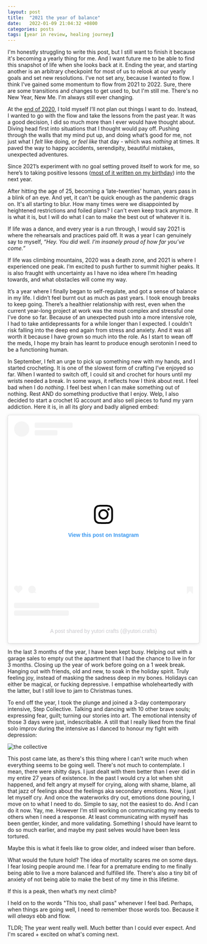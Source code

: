 ```yaml
---
layout: post
title:  "2021 the year of balance"
date:   2022-01-09 21:04:32 +0800
categories: posts
tags: [year in review, healing journey]
---
```


I'm honestly struggling to write this post, but I still want to finish it because it's becoming a yearly thing for me. And I want future me to be able to find this snapshot of life when she looks back at it.  Ending the year, and starting another is an arbitrary checkpoint for most of us to relook at our yearly goals and set new resolutions.  I've not set any, because I wanted to flow. I think I've gained some momentum to flow from 2021 to 2022. Sure, there are some transitions and changes to get used to, but I'm still me. There's no New Year, New Me. I'm always still ever changing.

<!--more-->

At the [end of 2020](https://alanagoh.com/2021/01/03/my-2020-review), I told myself I’ll not plan out things I want to do. Instead, I wanted to go with the flow and take the lessons from the past year. It was a good decision, I did so much more than I ever would have thought about. Diving head first into situations that I thought would pay off. Pushing through the walls that my mind put up, and doing what’s good for me, not just what I *felt* like doing, or *feel like* that day - which was *nothing* at times. It paved the way to happy accidents, serendipity, beautiful mistakes, unexpected adventures.

Since 2021’s experiment with no goal setting proved itself to work for me, so here’s to taking positive lessons ([most of it written on my birthday](https://yourinternetfriend.substack.com/p/notes-from-your-internet-friend-7?utm_campaign=post&utm_medium=web)) into the next year.

After hitting the age of 25, becoming a ‘late-twenties’ human, years pass in a blink of an eye. And yet, it can't be quick enough as the pandemic drags on. It's all starting to blur. How many times were we disappointed by heightened restrictions and foiled plans? I can't even keep track anymore. It is what it is, but I will do what I can to make the best out of whatever it is.

If life was a dance, and every year is a run through, I would say 2021 is where the rehearsals and practices paid off. It was a year I can genuinely say to myself, *“Hey. You did well. I’m insanely proud of how far you’ve come.”*

If life was climbing mountains, 2020 was a death zone, and 2021 is where I experienced one peak. I’m excited to push further to summit higher peaks. It is also fraught with uncertainty as I have no idea where I’m heading towards, and what obstacles will come my way.

It’s a year where I finally began to self-regulate, and got a sense of balance in my life. I didn’t feel burnt out as much as past years. I took enough breaks to keep going. There’s a healthier relationship with rest, even when the current year-long project at work was the most complex and stressful one I’ve done so far. Because of an unexpected push into a more intensive role, I had to take antidepressants for a while longer than I expected. I couldn't risk falling into the deep end again from stress and anxiety. And it was all worth it because I have grown so much into the role. As I start to wean off the meds, I hope my brain has learnt to produce enough serotonin I need to be a functioning human.

In September, I felt an urge to pick up something new with my hands, and I started crocheting. It is one of the slowest form of crafting I’ve enjoyed so far. When I wanted to switch off, I could sit and crochet for hours until my wrists needed a break. In some ways, it reflects how I think about rest. I feel bad when I do *nothing*. I feel best when I can make something out of nothing. Rest AND do something productive that I enjoy. Welp, I also decided to start a crochet IG account and also sell pieces to fund my yarn addiction. Here it is, in all its glory and badly aligned embed:

<blockquote class="instagram-media" data-instgrm-captioned data-instgrm-permalink="https://www.instagram.com/p/CYOf9ysl9Ex/?utm_source=ig_embed&amp;utm_campaign=loading" data-instgrm-version="14" style=" background:#FFF; border:0; border-radius:3px; box-shadow:0 0 1px 0 rgba(0,0,0,0.5),0 1px 10px 0 rgba(0,0,0,0.15); margin: 1px; max-width:540px; min-width:326px; padding:0; width:99.375%; width:-webkit-calc(100% - 2px); width:calc(100% - 2px);"><div style="padding:16px;"> <a href="https://www.instagram.com/p/CYOf9ysl9Ex/?utm_source=ig_embed&amp;utm_campaign=loading" style=" background:#FFFFFF; line-height:0; padding:0 0; text-align:center; text-decoration:none; width:100%;" target="_blank"> <div style=" display: flex; flex-direction: row; align-items: center;"> <div style="background-color: #F4F4F4; border-radius: 50%; flex-grow: 0; height: 40px; margin-right: 14px; width: 40px;"></div> <div style="display: flex; flex-direction: column; flex-grow: 1; justify-content: center;"> <div style=" background-color: #F4F4F4; border-radius: 4px; flex-grow: 0; height: 14px; margin-bottom: 6px; width: 100px;"></div> <div style=" background-color: #F4F4F4; border-radius: 4px; flex-grow: 0; height: 14px; width: 60px;"></div></div></div><div style="padding: 19% 0;"></div> <div style="display:block; height:50px; margin:0 auto 12px; width:50px;"><svg width="50px" height="50px" viewBox="0 0 60 60" version="1.1" xmlns="https://www.w3.org/2000/svg" xmlns:xlink="https://www.w3.org/1999/xlink"><g stroke="none" stroke-width="1" fill="none" fill-rule="evenodd"><g transform="translate(-511.000000, -20.000000)" fill="#000000"><g><path d="M556.869,30.41 C554.814,30.41 553.148,32.076 553.148,34.131 C553.148,36.186 554.814,37.852 556.869,37.852 C558.924,37.852 560.59,36.186 560.59,34.131 C560.59,32.076 558.924,30.41 556.869,30.41 M541,60.657 C535.114,60.657 530.342,55.887 530.342,50 C530.342,44.114 535.114,39.342 541,39.342 C546.887,39.342 551.658,44.114 551.658,50 C551.658,55.887 546.887,60.657 541,60.657 M541,33.886 C532.1,33.886 524.886,41.1 524.886,50 C524.886,58.899 532.1,66.113 541,66.113 C549.9,66.113 557.115,58.899 557.115,50 C557.115,41.1 549.9,33.886 541,33.886 M565.378,62.101 C565.244,65.022 564.756,66.606 564.346,67.663 C563.803,69.06 563.154,70.057 562.106,71.106 C561.058,72.155 560.06,72.803 558.662,73.347 C557.607,73.757 556.021,74.244 553.102,74.378 C549.944,74.521 548.997,74.552 541,74.552 C533.003,74.552 532.056,74.521 528.898,74.378 C525.979,74.244 524.393,73.757 523.338,73.347 C521.94,72.803 520.942,72.155 519.894,71.106 C518.846,70.057 518.197,69.06 517.654,67.663 C517.244,66.606 516.755,65.022 516.623,62.101 C516.479,58.943 516.448,57.996 516.448,50 C516.448,42.003 516.479,41.056 516.623,37.899 C516.755,34.978 517.244,33.391 517.654,32.338 C518.197,30.938 518.846,29.942 519.894,28.894 C520.942,27.846 521.94,27.196 523.338,26.654 C524.393,26.244 525.979,25.756 528.898,25.623 C532.057,25.479 533.004,25.448 541,25.448 C548.997,25.448 549.943,25.479 553.102,25.623 C556.021,25.756 557.607,26.244 558.662,26.654 C560.06,27.196 561.058,27.846 562.106,28.894 C563.154,29.942 563.803,30.938 564.346,32.338 C564.756,33.391 565.244,34.978 565.378,37.899 C565.522,41.056 565.552,42.003 565.552,50 C565.552,57.996 565.522,58.943 565.378,62.101 M570.82,37.631 C570.674,34.438 570.167,32.258 569.425,30.349 C568.659,28.377 567.633,26.702 565.965,25.035 C564.297,23.368 562.623,22.342 560.652,21.575 C558.743,20.834 556.562,20.326 553.369,20.18 C550.169,20.033 549.148,20 541,20 C532.853,20 531.831,20.033 528.631,20.18 C525.438,20.326 523.257,20.834 521.349,21.575 C519.376,22.342 517.703,23.368 516.035,25.035 C514.368,26.702 513.342,28.377 512.574,30.349 C511.834,32.258 511.326,34.438 511.181,37.631 C511.035,40.831 511,41.851 511,50 C511,58.147 511.035,59.17 511.181,62.369 C511.326,65.562 511.834,67.743 512.574,69.651 C513.342,71.625 514.368,73.296 516.035,74.965 C517.703,76.634 519.376,77.658 521.349,78.425 C523.257,79.167 525.438,79.673 528.631,79.82 C531.831,79.965 532.853,80.001 541,80.001 C549.148,80.001 550.169,79.965 553.369,79.82 C556.562,79.673 558.743,79.167 560.652,78.425 C562.623,77.658 564.297,76.634 565.965,74.965 C567.633,73.296 568.659,71.625 569.425,69.651 C570.167,67.743 570.674,65.562 570.82,62.369 C570.966,59.17 571,58.147 571,50 C571,41.851 570.966,40.831 570.82,37.631"></path></g></g></g></svg></div><div style="padding-top: 8px;"> <div style=" color:#3897f0; font-family:Arial,sans-serif; font-size:14px; font-style:normal; font-weight:550; line-height:18px;">View this post on Instagram</div></div><div style="padding: 12.5% 0;"></div> <div style="display: flex; flex-direction: row; margin-bottom: 14px; align-items: center;"><div> <div style="background-color: #F4F4F4; border-radius: 50%; height: 12.5px; width: 12.5px; transform: translateX(0px) translateY(7px);"></div> <div style="background-color: #F4F4F4; height: 12.5px; transform: rotate(-45deg) translateX(3px) translateY(1px); width: 12.5px; flex-grow: 0; margin-right: 14px; margin-left: 2px;"></div> <div style="background-color: #F4F4F4; border-radius: 50%; height: 12.5px; width: 12.5px; transform: translateX(9px) translateY(-18px);"></div></div><div style="margin-left: 8px;"> <div style=" background-color: #F4F4F4; border-radius: 50%; flex-grow: 0; height: 20px; width: 20px;"></div> <div style=" width: 0; height: 0; border-top: 2px solid transparent; border-left: 6px solid #f4f4f4; border-bottom: 2px solid transparent; transform: translateX(16px) translateY(-4px) rotate(30deg)"></div></div><div style="margin-left: auto;"> <div style=" width: 0px; border-top: 8px solid #F4F4F4; border-right: 8px solid transparent; transform: translateY(16px);"></div> <div style=" background-color: #F4F4F4; flex-grow: 0; height: 12px; width: 16px; transform: translateY(-4px);"></div> <div style=" width: 0; height: 0; border-top: 8px solid #F4F4F4; border-left: 8px solid transparent; transform: translateY(-4px) translateX(8px);"></div></div></div> <div style="display: flex; flex-direction: column; flex-grow: 1; justify-content: center; margin-bottom: 24px;"> <div style=" background-color: #F4F4F4; border-radius: 4px; flex-grow: 0; height: 14px; margin-bottom: 6px; width: 224px;"></div> <div style=" background-color: #F4F4F4; border-radius: 4px; flex-grow: 0; height: 14px; width: 144px;"></div></div></a><p style=" color:#c9c8cd; font-family:Arial,sans-serif; font-size:14px; line-height:17px; margin-bottom:0; margin-top:8px; overflow:hidden; padding:8px 0 7px; text-align:center; text-overflow:ellipsis; white-space:nowrap;"><a href="https://www.instagram.com/p/CYOf9ysl9Ex/?utm_source=ig_embed&amp;utm_campaign=loading" style=" color:#c9c8cd; font-family:Arial,sans-serif; font-size:14px; font-style:normal; font-weight:normal; line-height:17px; text-decoration:none;" target="_blank">A post shared by yutori crafts (@yutori.crafts)</a></p></div></blockquote> <script async src="//www.instagram.com/embed.js"></script>

In the last 3 months of the year, I have been kept busy. Helping out with a garage sales to empty out the apartment that I had the chance to live in for 3 months. Closing up the year of work before going on a 1 week break.  Hanging out with friends, old and new, to soak in the holiday spirit. Truly feeling joy, instead of masking the sadness deep in my bones. Holidays can either be magical, or fucking depressive. I empathise wholeheartedly with the latter, but I still love to jam to Christmas tunes.

To end off the year, I took the plunge and joined a 3-day contemporary intensive, Step Collective. Talking and dancing with 10 other brave souls; expressing fear, guilt; turning our stories into art. The emotional intensity of those 3 days were just, indescribable. A still that I really liked from the final solo improv during the intensive as I danced to honour my fight with depression:

![the collective](https://i.ibb.co/9HW5Bdt/thecollective.jpg)

This post came late, as there's this thing where I can't write much when everything seems to be going well. There's not much to contemplate. I mean, there were shitty days. I just dealt with them better than I ever did in my entire 27 years of existence. In the past I would cry a lot when shit happened, and felt angry at myself for crying, along with shame, blame, all that jazz of feelings about the feelings aka secondary emotions. Now, I just let myself cry. And once the waterworks dry out, emotions done pouring, I move on to what I need to do. Simple to say, not the easiest to do. And I can do it now. Yay, me. However I’m still working on communicating my needs to others when I need a response. At least communicating with myself has been gentler, kinder, and more validating. Something I should have learnt to do so much earlier, and maybe my past selves would have been less tortured.

Maybe this is what it feels like to grow older, and indeed wiser than before.

What would the future hold? The idea of mortality scares me on some days. I fear losing people around me. I fear for a premature ending to me finally being able to live a more balanced and fulfilled life. There's also a tiny bit of anxiety of not being able to make the best of my time in this lifetime.

If this is a peak, then what’s my next climb?

I held on to the words "This too, shall pass" whenever I feel bad. Perhaps, when things are going well, I need to remember those words too. Because it will *always* ebb and flow.

TLDR;
The year went really well. Much better than I could ever expect. And I'm scared + excited on what's coming next.


